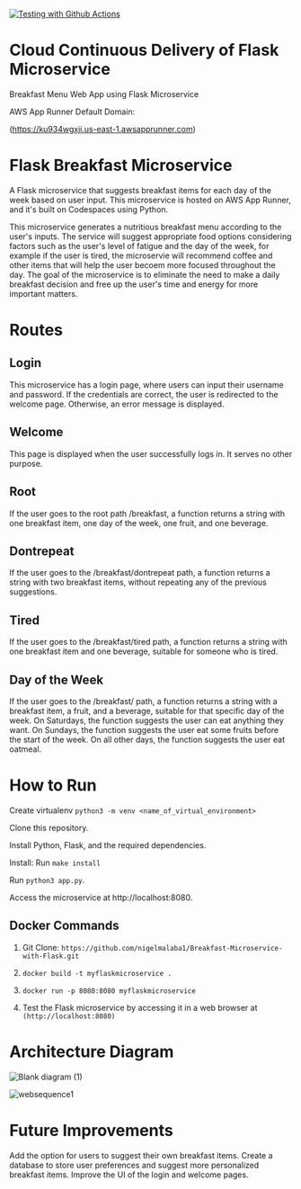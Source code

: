 [![Testing with Github Actions](https://github.com/nigelmalaba1/WebApp/actions/workflows/main.yml/badge.svg)](https://github.com/nigelmalaba1/WebApp/actions/workflows/main.yml)


# Cloud Continuous Delivery of Flask Microservice 
Breakfast Menu Web App using Flask Microservice 

AWS App Runner Default Domain:

(https://ku934wgxji.us-east-1.awsapprunner.com)


# Flask Breakfast Microservice
A Flask microservice that suggests breakfast items for each day of the week based on user input. This microservice is hosted on AWS App Runner, and it's built on Codespaces using Python.

This microservice generates a nutritious breakfast menu according to the user's inputs. The service will suggest appropriate food options considering factors such as the user's level of fatigue and the day of the week, for example if the user is tired, the microservie will recommend coffee and other items that will help the user becoem more focused throughout the day. The goal of the microservice is to eliminate the need to make a daily breakfast decision and free up the user's time and energy for more important matters.

# Routes
## Login

This microservice has a login page, where users can input their username and password. If the credentials are correct, the user is redirected to the welcome page. Otherwise, an error message is displayed.

## Welcome
This page is displayed when the user successfully logs in. It serves no other purpose.

## Root
If the user goes to the root path /breakfast, a function returns a string with one breakfast item, one day of the week, one fruit, and one beverage.

## Dontrepeat
If the user goes to the /breakfast/dontrepeat path, a function returns a string with two breakfast items, without repeating any of the previous suggestions.

## Tired
If the user goes to the /breakfast/tired path, a function returns a string with one breakfast item and one beverage, suitable for someone who is tired.

## Day of the Week
If the user goes to the /breakfast/<day> path, a function returns a string with a breakfast item, a fruit, and a beverage, suitable for that specific day of the week. On Saturdays, the function suggests the user can eat anything they want. On Sundays, the function suggests the user eat some fruits before the start of the week. On all other days, the function suggests the user eat oatmeal.

# How to Run

Create virtualenv `python3 -m venv <name_of_virtual_environment>`

Clone this repository.

Install Python, Flask, and the required dependencies.

Install: Run `make install`

Run `python3 app.py`.

Access the microservice at http://localhost:8080.


## Docker Commands

1. Git Clone: `https://github.com/nigelmalaba1/Breakfast-Microservice-with-Flask.git`

2. `docker build -t myflaskmicroservice .`

3. `docker run -p 8080:8080 myflaskmicroservice`

4. Test the Flask microservice by accessing it in a web browser at `(http://localhost:8080)`

# Architecture Diagram 

![Blank diagram (1)](https://user-images.githubusercontent.com/123284219/217413980-3af7e0d9-ad16-407f-b8b3-b4b30a7d5395.jpeg)


![websequence1](https://user-images.githubusercontent.com/123284219/224525073-462e0d20-731e-4464-af78-9471d97c9476.jpeg)


# Future Improvements

Add the option for users to suggest their own breakfast items.
Create a database to store user preferences and suggest more personalized breakfast items.
Improve the UI of the login and welcome pages.
